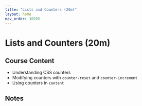 ```yaml
---
title: "Lists and Counters (20m)"
layout: home
nav_order: 10205
---
```


# Lists and Counters (20m)

## Course Content

- Understanding CSS counters
- Modifying counters with `counter-reset` and `counter-increment`
- Using counters in `content`

## Notes
